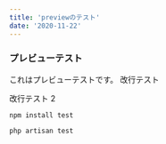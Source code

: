 ```yaml
---
title: 'previewのテスト'
date: '2020-11-22'
---
```


### プレビューテスト

これはプレビューテストです。
改行テスト

改行テスト 2

`npm install test`

```php
php artisan test
```
